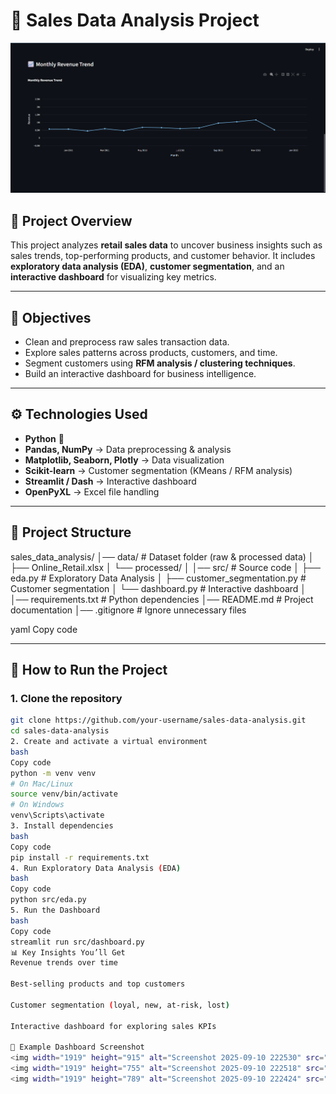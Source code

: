 # 🛒 Sales Data Analysis Project  

![Main Dashboard Preview](src/screenshots/Screenshot%202025-09-10%20222530.png) 
## 📌 Project Overview  
This project analyzes **retail sales data** to uncover business insights such as sales trends, top-performing products, and customer behavior. It includes **exploratory data analysis (EDA)**, **customer segmentation**, and an **interactive dashboard** for visualizing key metrics.  

---

## 🎯 Objectives  
- Clean and preprocess raw sales transaction data.  
- Explore sales patterns across products, customers, and time.  
- Segment customers using **RFM analysis / clustering techniques**.  
- Build an interactive dashboard for business intelligence.  

---

## ⚙️ Technologies Used  
- **Python** 🐍  
- **Pandas, NumPy** → Data preprocessing & analysis  
- **Matplotlib, Seaborn, Plotly** → Data visualization  
- **Scikit-learn** → Customer segmentation (KMeans / RFM analysis)  
- **Streamlit / Dash** → Interactive dashboard  
- **OpenPyXL** → Excel file handling  

---

## 📂 Project Structure  
sales_data_analysis/
│── data/ # Dataset folder (raw & processed data)
│ ├── Online_Retail.xlsx
│ └── processed/
│
│── src/ # Source code
│ ├── eda.py # Exploratory Data Analysis
│ ├── customer_segmentation.py # Customer segmentation
│ └── dashboard.py # Interactive dashboard
│
│── requirements.txt # Python dependencies
│── README.md # Project documentation
│── .gitignore # Ignore unnecessary files

yaml
Copy code

---

## 🚀 How to Run the Project  

### 1. Clone the repository  
```bash
git clone https://github.com/your-username/sales-data-analysis.git
cd sales-data-analysis
2. Create and activate a virtual environment
bash
Copy code
python -m venv venv
# On Mac/Linux
source venv/bin/activate
# On Windows
venv\Scripts\activate
3. Install dependencies
bash
Copy code
pip install -r requirements.txt
4. Run Exploratory Data Analysis (EDA)
bash
Copy code
python src/eda.py
5. Run the Dashboard
bash
Copy code
streamlit run src/dashboard.py
📊 Key Insights You’ll Get
Revenue trends over time

Best-selling products and top customers

Customer segmentation (loyal, new, at-risk, lost)

Interactive dashboard for exploring sales KPIs

📸 Example Dashboard Screenshot
<img width="1919" height="915" alt="Screenshot 2025-09-10 222530" src="src/screenshots/Screenshot 2025-09-10 222424.png" />
<img width="1919" height="755" alt="Screenshot 2025-09-10 222518" src="https://github.com/user-attachments/assets/fd4d82a8-96d1-4a5d-a2a2-32e73ed9fe91" />
<img width="1919" height="789" alt="Screenshot 2025-09-10 222424" src="https://github.com/user-attachments/assets/c658d302-683c-4538-bca7-1753b775558f" />
